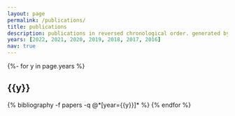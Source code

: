 ```yaml
---
layout: page
permalink: /publications/
title: publications
description: publications in reversed chronological order. generated by jekyll-scholar.
years: [2022, 2021, 2020, 2019, 2018, 2017, 2016]
nav: true
---
```

<!-- _pages/publications.md -->
<div class="publications">

{%- for y in page.years %}
  <h2 class="year">{{y}}</h2>
  {% bibliography -f papers -q @*[year={{y}}]* %}
{% endfor %}

</div>
